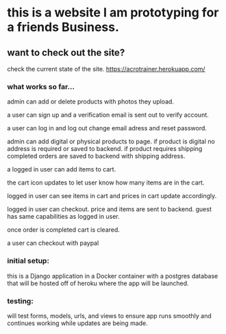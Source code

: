 # this is a website I am prototyping for a friends Business. 

## want to check out the site?
check the current state of the site.
https://acrotrainer.herokuapp.com/

### what works so far...
admin can add or delete products with photos they upload.


a user can sign up and a verification email is sent out to verify account.

a user can log in and log out change email adress and reset password.


admin can add digital or physical products to page. if product is digital no address is required or saved to backend. if product requires shipping completed orders are saved to backend with shipping address. 


a logged in user can add items to cart.


the cart icon updates to let user know how many items are in the cart.


logged in user can see items in cart and prices in cart update accordingly.


logged in user can checkout. price and items are sent to backend.
guest has same capabilities as logged in user.

once order is completed cart is cleared.


a user can checkout with paypal



### initial setup:
this is a Django application in a Docker container with a postgres database that will be hosted off of heroku where the app will be launched.

### testing:
will test forms, models, urls, and views to ensure app runs smoothly and continues working while updates are being made.


